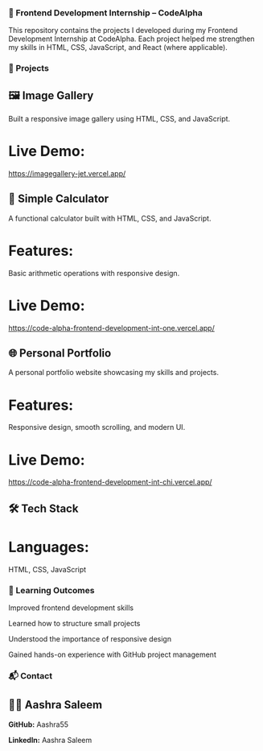 ### 🚀 Frontend Development Internship – CodeAlpha

This repository contains the projects I developed during my Frontend Development Internship at CodeAlpha. Each project helped me strengthen my skills in HTML, CSS, JavaScript, and React (where applicable).

### 📂 Projects

## 🖼️ Image Gallery

Built a responsive image gallery using HTML, CSS, and JavaScript.

# Live Demo:
https://imagegallery-jet.vercel.app/

## 🧮 Simple Calculator

A functional calculator built with HTML, CSS, and JavaScript.

# Features: 
Basic arithmetic operations with responsive design.

# Live Demo:
https://code-alpha-frontend-development-int-one.vercel.app/

## 🌐 Personal Portfolio

A personal portfolio website showcasing my skills and projects.

# Features: 
Responsive design, smooth scrolling, and modern UI.

# Live Demo:
https://code-alpha-frontend-development-int-chi.vercel.app/

## 🛠️ Tech Stack

# Languages: 
HTML, CSS, JavaScript

### 📖 Learning Outcomes

Improved frontend development skills

Learned how to structure small projects

Understood the importance of responsive design

Gained hands-on experience with GitHub project management

### 📬 Contact

## 👩‍💻 Aashra Saleem

**GitHub:** Aashra55

**LinkedIn:** Aashra Saleem
